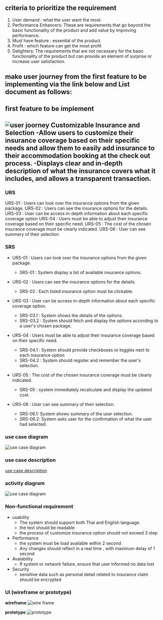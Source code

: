
## criteria to prioritize the requirement  
1. User demand : what the user want the most.
2. Performance Enhancers: These are requirements that go beyond the basic functionality of the product and add value by improving performance.
3. Must have feature : essential of the product.
4. Profit : which feature can get the most profit 
5. Delighters: The requirements that are not necessary for the basic functionality of the product but can provide an element of surprise or increase user satisfaction.


## make user journey from the first feature to be implementing via the link below and List document as follows:

first feature to be implement
---
![user joorney](user-juorney.png)
Customizable Insurance and Selection
-Allow users to customize their insurance coverage based on their specific needs and allow them to easily add insurance to their accommodation booking at the check out process.
-Displays clear and in-depth description of what the insurance covers what it includes, and allows a transparent transaction.
---

### URS
URS-01 : Users can look over the insurance options from the given package.
URS-02 : Users can see the insurance options for the details.
URS-03 : User can be access in-depth information about each specific coverage option
URS-04 : Users must be able to adjust their insurance coverage based on their specific need.
URS-05 : The cost of the chosen insurance coverage must be clearly indicated.
URS-06 : User can see summary of their selection 

### SRS
- URS-01 : Users can look over the insurance options from the given package.
  - SRS-01 : System display a list of available insurance options.
- URS-02 : Users can see the insurance options for the details.
  - SRS-02 :  Each listed insurance option must be clickable.

- URS-03 : User can be access in-depth information about each specific coverage option.
  - SRS-03.1 : System shows the details of the options.
  - SRS-03.2 : System should fetch and display the options according to a user's chosen package.

- URS-04 : Users must be able to adjust their insurance coverage based on their specific need.
  - SRS-04.1 : System should provide checkboxes or toggles next to each insurance option
  - SRS-04.2 : System should register and remember the user's selection.

- URS-05 : The cost of the chosen insurance coverage must be clearly indicated.
  - SRS-05 : system immediately recalculate and display the updated cost.

- URS-06 : User can see summary of their selection.
  - SRS-06.1: System shows summary of the user selection.
  - SRS-06.2: System asks user for the confirmation of what the user had selected.


### use case diagram
![use case diagram](Usecase_diagram.png)

### use case description
[use case description](usecase-description.pdf)

### activity diagram
![use case diagram](usecase-activity.png)

### Non-functional requirement 
- usability
  - The system should support both Thai and English language.
  - the text should be readable
  - the process of customize insurance option should not exceed 3 step
- Performance
  - the system must be load available within 2 second
  - Any changes should reflect in a real time , with maximum delay of 1 second
- Avalability
  - If system or network failure, ensure that user informed no data lost
- Security
  - sensitive data such as personal detail related to insurance claim should be encrypted 


### UI (wireframe or prototype)

**wireframe**
![wire frame](wireframe.png)

**prototype**
![prototype](prototype.png)











